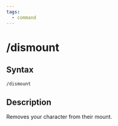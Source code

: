 ```yaml
---
tags:
  - command
---
```


# /dismount

## Syntax

<!--cmd-syntax-start-->
```eqcommand
/dismount
```
<!--cmd-syntax-end-->

## Description

<!--cmd-desc-start-->
Removes your character from their mount.
<!--cmd-desc-end-->